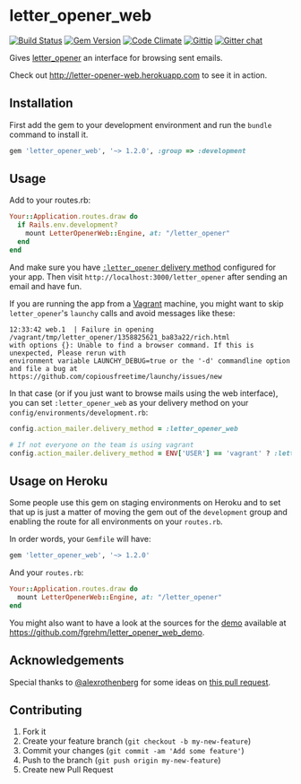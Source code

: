 # letter_opener_web

[![Build Status](https://travis-ci.org/fgrehm/letter_opener_web.png?branch=master)](https://travis-ci.org/fgrehm/letter_opener_web) [![Gem Version](https://badge.fury.io/rb/letter_opener_web.png)](http://badge.fury.io/rb/letter_opener_web) [![Code Climate](https://codeclimate.com/github/fgrehm/letter_opener_web.png)](https://codeclimate.com/github/fgrehm/letter_opener_web) [![Gittip](http://img.shields.io/gittip/fgrehm.svg)](https://www.gittip.com/fgrehm/) [![Gitter chat](https://badges.gitter.im/fgrehm/letter_opener_web.png)](https://gitter.im/fgrehm/letter_opener_web)

Gives [letter_opener](https://github.com/ryanb/letter_opener) an interface for
browsing sent emails.

Check out http://letter-opener-web.herokuapp.com to see it in action.

## Installation

First add the gem to your development environment and run the `bundle` command to install it.

```ruby
gem 'letter_opener_web', '~> 1.2.0', :group => :development
```

## Usage

Add to your routes.rb:

```ruby
Your::Application.routes.draw do
  if Rails.env.development?
    mount LetterOpenerWeb::Engine, at: "/letter_opener"
  end
end
```

And make sure you have [`:letter_opener` delivery method](https://github.com/ryanb/letter_opener#rails-setup)
configured for your app. Then visit `http://localhost:3000/letter_opener` after
sending an email and have fun.

If you are running the app from a [Vagrant](http://vagrantup.com) machine, you
might want to skip `letter_opener`'s `launchy` calls and avoid messages like these:

```terminal
12:33:42 web.1  | Failure in opening /vagrant/tmp/letter_opener/1358825621_ba83a22/rich.html
with options {}: Unable to find a browser command. If this is unexpected, Please rerun with
environment variable LAUNCHY_DEBUG=true or the '-d' commandline option and file a bug at
https://github.com/copiousfreetime/launchy/issues/new
```

In that case (or if you just want to browse mails using the web interface), you
can set `:letter_opener_web` as your delivery method on your
`config/environments/development.rb`:

```ruby
config.action_mailer.delivery_method = :letter_opener_web

# If not everyone on the team is using vagrant
config.action_mailer.delivery_method = ENV['USER'] == 'vagrant' ? :letter_opener_web : :letter_opener
```

## Usage on Heroku

Some people use this gem on staging environments on Heroku and to set that up
is just a matter of moving the gem out of the `development` group and enabling
the route for all environments on your `routes.rb`.

In order words, your `Gemfile` will have:

```ruby
gem 'letter_opener_web', '~> 1.2.0'
```

And your `routes.rb`:

```ruby
Your::Application.routes.draw do
  mount LetterOpenerWeb::Engine, at: "/letter_opener"
end
```

You might also want to have a look at the sources for the [demo](http://letter-opener-web.herokuapp.com)
available at https://github.com/fgrehm/letter_opener_web_demo.

## Acknowledgements

Special thanks to [@alexrothenberg](https://github.com/alexrothenberg) for some
ideas on [this pull request](https://github.com/ryanb/letter_opener/pull/12).


## Contributing

1. Fork it
2. Create your feature branch (`git checkout -b my-new-feature`)
3. Commit your changes (`git commit -am 'Add some feature'`)
4. Push to the branch (`git push origin my-new-feature`)
5. Create new Pull Request
